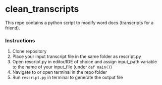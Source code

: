 # clean_transcripts
This repo contains a python script to modify word docs (transcripts for a friend).

### Instructions
1. Clone repository
2. Place your input transcript file in the same folder as rescript.py
3. Open rescript.py in editor/IDE of choice and assign input_path variable to the name of your input_file (under `def main()`)
4. Navigate to or open terminal in the repo folder
5. Run `rescript.py` in terminal to generate the output file 

